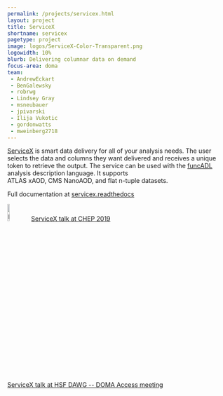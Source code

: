 ```yaml
---
permalink: /projects/servicex.html
layout: project
title: ServiceX
shortname: servicex
pagetype: project
image: logos/ServiceX-Color-Transparent.png
logowidth: 10%
blurb: Delivering columnar data on demand
focus-area: doma
team:
 - AndrewEckart
 - BenGalewsky
 - robrwg
 - Lindsey Gray
 - msneubauer
 - jpivarski
 - Ilija Vukotic
 - gordonwatts
 - mweinberg2718
---
```

[ServiceX](https://github.com/ssl-hep/ServiceX) is smart data delivery for all of your analysis needs. The user selects the data and columns they want delivered and receives a unique token to retrieve the output. The service can
be used with the [funcADL](/projects/func-adl.html) analysis description language. It supports  
ATLAS xAOD, CMS NanoAOD, and flat n-tuple datasets.

Full documentation at [servicex.readthedocs](https://servicex.readthedocs.io/en/latest/)

<a href="https://indico.cern.ch/event/773049/contributions/3474438/attachments/1935769/3207764/BenGalewskyCHEP2019.pdf"><img width="10%" src="/assets/images/BenGalewskyCHEP2019.png" alt="poster" /></a> [ServiceX talk at CHEP 2019](https://indico.cern.ch/event/773049/contributions/3474438/attachments/1935769/3207764/BenGalewskyCHEP2019.pdf)

[ServiceX talk at HSF DAWG -- DOMA Access meeting](https://docs.google.com/presentation/d/1T3FszCMpnkvvdNuoXAUZuX10hHI-hp2m0-cKYABJWmE/edit#slide=id.g6458619ede_0_96)
